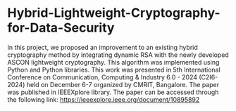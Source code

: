 # Hybrid-Lightweight-Cryptography-for-Data-Security
In this project, we proposed an improvement to an existing hybrid cryptography method by integrating dynamic RSA with the newly developed ASCON lightweight cryptography. This algorithm was implemented using Python and Python libraries. This work was presented in 5th International Conference on Communication, Computing & Industry 6.0 - 2024 (C2I6-2024) held on December 6-7 organized by CMRIT, Bangalore. The paper was published in IEEEXplore library. The paper can be accessed through the following link:
https://ieeexplore.ieee.org/document/10895892
